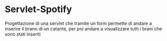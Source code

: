 # Servlet-Spotify

Progettazione di una servlet che tramite un form permette di andare a inserire il brano di un catante, per poi andare a visualizzare tutti i brani che sono stati inseriti 
